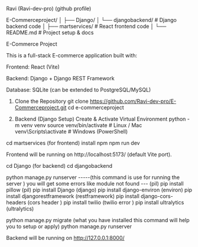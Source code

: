 Ravi (Ravi-dev-pro)  (github profile)

E-Commerceproject/
│
├── Django/
│   └── djangobackend/      # Django backend code
│
├── martservices/           # React frontend code
│
└── README.md               # Project setup & docs


E-Commerce Project

This is a full-stack E-commerce application built with:

Frontend: React (Vite)

Backend: Django + Django REST Framework

Database: SQLite (can be extended to PostgreSQL/MySQL)

1. Clone the Repository
git clone https://github.com/Ravi-dev-pro/E-Commerceproject.git 
cd e-commerceproject

2. Backend (Django Setup)
Create & Activate Virtual Environment
python -m venv venv
source venv/bin/activate   # Linux / Mac
venv\Scripts\activate      # Windows (PowerShell)


cd martservices (for frontend)
install npm 
npm run dev

Frontend will be running on http://localhost:5173/
 (default Vite port).


cd Django  (for backend)
cd djangobackend 


python manage.py runserver -----(this command is use for running the server )
you will get some errors like module not found --- (pil) 
pip install pillow (pil)
pip install Django  (django)
pip install django-environ (environ)
pip install djangorestframework   (restframework)
pip install django-cors-headers   (cors header )
pip install twilio   (twilio error )
pip install ultralytics   (ultralytics)

python manage.py migrate  (what you have installed this command will help you to setup or apply)
python manage.py runserver

Backend will be running on http://127.0.0.1:8000/




